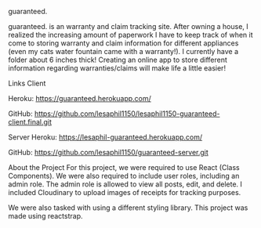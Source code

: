 guaranteed.

guaranteed. is an warranty and claim tracking site. After owning a house, I realized the increasing amount of paperwork I have to keep track of when it come to storing warranty and claim information for different appliances (even my cats water fountain came with a warranty!). I currently have a folder about 6 inches thick! Creating an online app to store different information regarding warranties/claims will make life a little easier!

Links
Client

Heroku: https://guaranteed.herokuapp.com/

GitHub: https://github.com/lesaphil1150/lesaphil1150-guaranteed-client.final.git

Server
Heroku: https://lesaphil-guaranteed.herokuapp.com/

GitHub: https://github.com/lesaphil1150/guaranteed-server.git

About the Project
For this project, we were required to use React (Class Components). We were also required to include user roles, including an admin role. The admin role is allowed to view all posts, edit, and delete. I included Cloudinary to upload images of receipts for tracking purposes.

We were also tasked with using a different styling library. This project was made using reactstrap.


